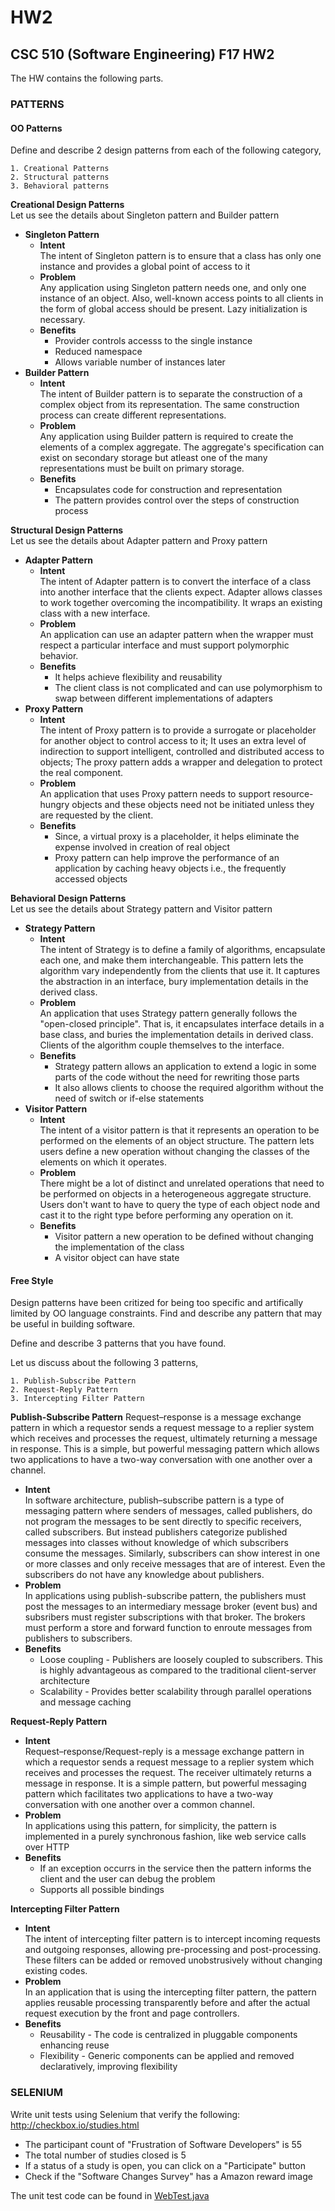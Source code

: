 # HW2
## CSC 510 (Software Engineering) F17 HW2  
The HW contains the following parts.
### PATTERNS
#### OO Patterns

Define and describe 2 design patterns from each of the following category,
``` 
1. Creational Patterns
2. Structural patterns
3. Behavioral patterns
```
**Creational Design Patterns**  
  Let us see the details about Singleton pattern and Builder pattern
  * **Singleton Pattern**  
    * **Intent**  
      The intent of Singleton pattern is to ensure that a class has only one instance and provides a global point of access to it
    * **Problem**  
    Any application using Singleton pattern needs one, and only one instance of an object. Also, well-known access points to all clients in the form of global access should be present. Lazy initialization is necessary.
    * **Benefits**  
      * Provider controls accesss to the single instance
      * Reduced namespace
      * Allows variable number of instances later
   * **Builder Pattern**  
      * **Intent**  
      The intent of Builder pattern is to separate the construction of a complex object from its representation. The same construction process can create different representations.
      * **Problem**  
    Any application using Builder pattern is required to create the elements of a complex aggregate. The aggregate's specification can exist on secondary storage but atleast one of the many representations must be built on primary storage.
      * **Benefits**  
        * Encapsulates code for construction and representation
        * The pattern provides control over the steps of construction process  

**Structural Design Patterns**  
  Let us see the details about Adapter pattern and Proxy pattern  
  * **Adapter Pattern**  
    * **Intent**  
    The intent of Adapter pattern is to convert the interface of a class into another interface that the clients expect. Adapter allows classes to work together overcoming the incompatibility. It wraps an existing class with a new interface.  
     * **Problem**  
     An application can use an adapter pattern when the wrapper must respect a particular interface and must support polymorphic behavior.  
     * **Benefits**  
        * It helps achieve flexibility and reusability
        * The client class is not complicated and can use polymorphism to swap between different implementations of adapters  
  * **Proxy Pattern**  
    * **Intent**  
    The intent of Proxy pattern is to provide a surrogate or placeholder for another object to control access to it; It uses an extra level of indirection to support intelligent, controlled and distributed access to objects; The proxy pattern adds a wrapper and delegation to protect the real component.  
    * **Problem**  
    An application that uses Proxy pattern needs to support resource-hungry objects and these objects need not be initiated unless they are requested by the client.  
    * **Benefits**  
        * Since, a virtual proxy is a placeholder, it helps eliminate the expense involved in creation of real object
        * Proxy pattern can help improve the performance of an application by caching heavy objects i.e., the frequently accessed objects  
 
**Behavioral Design Patterns**  
  Let us see the details about Strategy pattern and Visitor pattern
  * **Strategy Pattern**  
    * **Intent**  
    The intent of Strategy is to define a family of algorithms, encapsulate each one, and make them interchangeable. This pattern lets the algorithm vary independently from the clients that use it. It captures the abstraction in an interface, bury implementation details in the derived class.  
    * **Problem**  
    An application that uses Strategy pattern generally follows the "open-closed principle". That is, it encapsulates interface details in a base class, and buries the implementation details in derived class. Clients of the algorithm couple themselves to the interface.  
    * **Benefits**  
        * Strategy pattern allows an application to extend a logic in some parts of the code without the need for rewriting those parts  
        * It also allows clients to choose the required algorithm without the need of switch or if-else statements  
  * **Visitor Pattern**  
    * **Intent**  
    The intent of a visitor pattern is that it represents an operation to be performed on the elements of an object structure. The pattern lets users define a new operation without changing the classes of the elements on which it operates.  
    * **Problem**  
    There might be a lot of distinct and unrelated operations that need to be performed on objects in a heterogeneous aggregate structure. Users don't want to have to query the type of each object node and cast it to the right type before performing any operation on it.  
    * **Benefits**  
        * Visitor pattern a new operation to be defined without changing the implementation of the class  
        * A visitor object can have state  

#### Free Style  
Design patterns have been critized for being too specific and artifically limited by OO language constraints. Find and describe any pattern that may be useful in building software.

Define and describe 3 patterns that you have found.  

Let us discuss about the following 3 patterns,  
```
1. Publish-Subscribe Pattern  
2. Request-Reply Pattern  
3. Intercepting Filter Pattern  
```  
**Publish-Subscribe Pattern**  Request–response is a message exchange pattern in which a requestor sends a request message to a replier system which receives and processes the request, ultimately returning a message in response. This is a simple, but powerful messaging pattern which allows two applications to have a two-way conversation with one another over a channel.
  * **Intent**  
  In software architecture, publish–subscribe pattern is a type of messaging pattern where senders of messages, called publishers, do not program the messages to be sent directly to specific receivers, called subscribers. But instead publishers categorize published messages into classes without knowledge of which subscribers consume the messages. Similarly, subscribers can show interest in one or more classes and only receive messages that are of interest. Even the subscribers do not have any knowledge about publishers.  
  * **Problem**  
  In applications using publish-subscribe pattern, the publishers must post the messages to an intermediary message broker (event bus) and subsribers must register subscriptions with that broker. The brokers must perform a store and forward function to enroute messages from publishers to subscribers.  
  * **Benefits** 
      * Loose coupling - Publishers are loosely coupled to subscribers. This is highly advantageous as compared to the traditional client-server architecture   
      * Scalability - Provides better scalability through parallel operations and message caching  

**Request-Reply Pattern**  
  * **Intent**  
  Request–response/Request-reply is a message exchange pattern in which a requestor sends a request message to a replier system which receives and processes the request. The receiver ultimately returns a message in response. It is a simple pattern, but powerful messaging pattern which facilitates two applications to have a two-way conversation with one another over a common channel.  
  * **Problem**  
  In applications using this pattern, for simplicity, the pattern is implemented in a purely synchronous fashion, like web service calls over HTTP  
  * **Benefits**  
      * If an exception occurrs in the service then the pattern informs the client and the user can debug the problem  
      * Supports all possible bindings  
 
**Intercepting Filter Pattern**  
  * **Intent**  
  The intent of intercepting filter pattern is to intercept incoming requests and outgoing responses, allowing pre-processing and post-processing. These filters can be added or removed unobstrusively without changing existing codes.  
  * **Problem**  
  In an application that is using the intercepting filter pattern, the pattern applies reusable processing transparently before and after the actual request execution by the front and page controllers.  
  * **Benefits**  
      * Reusability - The code is centralized in pluggable components enhancing reuse  
      * Flexibility - Generic components can be applied and removed declaratively, improving flexibility  
      
### SELENIUM  

Write unit tests using Selenium that verify the following: http://checkbox.io/studies.html

* The participant count of "Frustration of Software Developers" is 55
* The total number of studies closed is 5
* If a status of a study is open, you can click on a "Participate" button
* Check if the "Software Changes Survey" has a Amazon reward image  

The unit test code can be found in [WebTest.java](https://github.ncsu.edu/nkumar8/HW2/blob/master/WebTest.java)


       
        
  

